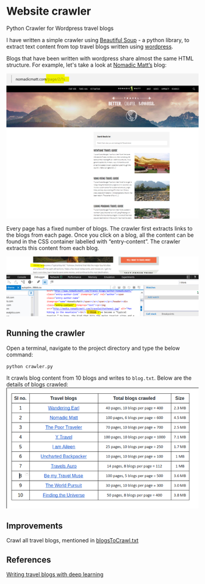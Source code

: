 # Website crawler

Python Crawler for Wordpress travel blogs

I have written a simple crawler using [Beautiful Soup](https://www.crummy.com/software/BeautifulSoup/) - a python library, to extract text content from top travel blogs written using [wordpress](https://wordpress.com/). 

Blogs that have been written with wordpress share almost the same HTML structure. For example, let's take a look at [Nomadic Matt’s](http://www.nomadicmatt.com/) blog: 

![picture](images/nomadicMatt.png)
    
Every page has a fixed number of blogs. The crawler first extracts links to the blogs from each page.  Once you click on a blog, all the content can be found in the CSS container labelled with “entry-content”. The crawler extracts this content from each blog.

![picture](images/nomadicMatt1.png)

## Running the crawler
Open a terminal, navigate to the project directory and type the below command:

    python crawler.py
  
It crawls blog content from 10 blogs and writes to ```blog.txt```. Below are the details of blogs crawled:
![picture](images/blogs_crawled.png)

## Improvements
Crawl all travel blogs, mentioned in [blogsToCrawl.txt](blogsToCrawl.txt)

## References
[Writing travel blogs with deep learning](https://medium.com/intuitionmachine/writing-travel-blogs-with-deep-learning-9b4a6fbcc87)